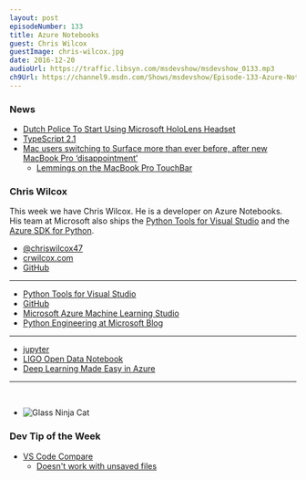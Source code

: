 ```yaml
---
layout: post
episodeNumber: 133
title: Azure Notebooks
guest: Chris Wilcox
guestImage: chris-wilcox.jpg
date: 2016-12-20
audioUrl: https://traffic.libsyn.com/msdevshow/msdevshow_0133.mp3
ch9Url: https://channel9.msdn.com/Shows/msdevshow/Episode-133-Azure-Notebooks-with-Chris-Wilcox
---
```


### News

 - [Dutch Police To Start Using Microsoft HoloLens Headset](http://www.androidheadlines.com/2016/12/dutch-police-start-using-microsoft-hololens-headset.html)
 - [TypeScript 2.1](https://blogs.msdn.microsoft.com/typescript/2016/12/07/announcing-typescript-2-1/)
 - [Mac users switching to Surface more than ever before, after new MacBook Pro ‘disappointment’](https://9to5mac.com/2016/12/12/macbook-pro-disappointment-switching-surface/)
   - [Lemmings on the MacBook Pro TouchBar](http://gizmodo.com/playing-lemmings-on-the-macbook-pros-touch-bar-almost-j-1789995481)

### Chris Wilcox

This week we have Chris Wilcox. He is a developer on Azure Notebooks. His team at Microsoft also ships the [Python Tools for Visual Studio](https://microsoft.github.io/PTVS/) and the [Azure SDK for Python](https://azure-sdk-for-python.readthedocs.io/en/latest/index.html).

 - [@chriswilcox47](https://twitter.com/chriswilcox47)
 - [crwilcox.com](http://crwilcox.com/)
 - [GitHub](https://github.com/crwilcox)

-----------------------------------------------------

 -  [Python Tools for Visual Studio](https://microsoft.github.io/PTVS/)
 -  [GitHub](https://github.com/Microsoft/PTVS)
 -  [Microsoft Azure Machine Learning Studio](https://studio.azureml.net/)
 -  [Python Engineering at Microsoft Blog](https://blogs.msdn.microsoft.com/pythonengineering/)

-----------------------------------------------------

 - [jupyter](http://jupyter.org/)
 - [LIGO Open Data Notebook](https://notebooks.azure.com/library/LIGOOpenScienceCenter)
 - [Deep Learning Made Easy in Azure](https://blogs.technet.microsoft.com/machinelearning/2016/11/28/deep-learning-made-easy-in-azure/)

-----------------------------------------------------
 
-   ![Glass Ninja Cat](ninjacat.jpg)

### Dev Tip of the Week

 - [VS Code Compare](http://dailydotnettips.com/2015/06/04/how-to-compare-files-in-visual-studio-code/)
   - [Doesn't work with unsaved files](https://github.com/Microsoft/vscode/issues/14501)